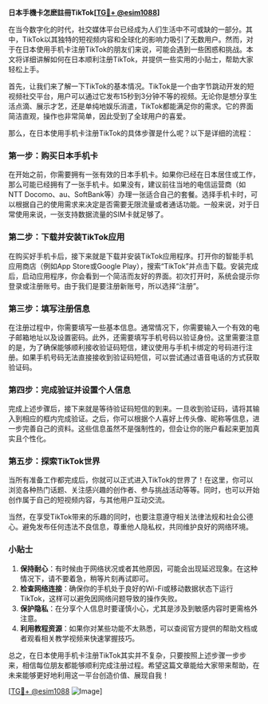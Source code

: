 **日本手機卡怎麽註冊TikTok[[TG💪+ @esim1088](https://t.me/s/esim1088)]**

在当今数字化的时代，社交媒体平台已经成为人们生活中不可或缺的一部分。其中，TikTok以其独特的短视频内容和全球化的影响力吸引了无数用户。然而，对于在日本使用手机卡注册TikTok的朋友们来说，可能会遇到一些困惑和挑战。本文将详细讲解如何在日本顺利注册TikTok，并提供一些实用的小贴士，帮助大家轻松上手。

首先，让我们来了解一下TikTok的基本情况。TikTok是一个由字节跳动开发的短视频社交平台，用户可以通过它发布15秒到3分钟不等的视频。无论你是想分享生活点滴、展示才艺，还是单纯地娱乐消遣，TikTok都能满足你的需求。它的界面简洁直观，操作也非常简单，因此受到了全球用户的喜爱。

那么，在日本使用手机卡注册TikTok的具体步骤是什么呢？以下是详细的流程：

### 第一步：购买日本手机卡

在开始之前，你需要拥有一张有效的日本手机卡。如果你已经在日本居住或工作，那么可能已经拥有了一张手机卡。如果没有，建议前往当地的电信运营商（如NTT Docomo、au、SoftBank等）办理一张适合自己的套餐。选择手机卡时，可以根据自己的使用需求来决定是否需要无限流量或者通话功能。一般来说，对于日常使用来说，一张支持数据流量的SIM卡就足够了。

### 第二步：下载并安装TikTok应用

在购买好手机卡后，接下来就是下载并安装TikTok应用程序。打开你的智能手机应用商店（例如App Store或Google Play），搜索“TikTok”并点击下载。安装完成后，启动应用程序，你会看到一个简洁而友好的界面。初次打开时，系统会提示你登录或注册账号。由于我们是要注册新账号，所以选择“注册”。

### 第三步：填写注册信息

在注册过程中，你需要填写一些基本信息。通常情况下，你需要输入一个有效的电子邮箱地址以及设置密码。此外，还需要填写手机号码以验证身份。这里需要注意的是，为了确保能够顺利接收验证码短信，建议使用与手机卡绑定的号码进行注册。如果手机号码无法直接接收到验证码短信，可以尝试通过语音电话的方式获取验证码。

### 第四步：完成验证并设置个人信息

完成上述步骤后，接下来就是等待验证码短信的到来。一旦收到验证码，请将其输入到相应的框内完成验证。之后，你可以根据个人喜好上传头像、昵称等信息，进一步完善自己的资料。这些信息虽然不是强制性的，但会让你的账户看起来更加真实且个性化。

### 第五步：探索TikTok世界

当所有准备工作都完成后，你就可以正式进入TikTok的世界了！在这里，你可以浏览各种热门话题、关注感兴趣的创作者、参与挑战活动等等。同时，也可以开始创作属于自己的短视频内容，与其他用户互动交流。

当然，在享受TikTok带来的乐趣的同时，也要注意遵守相关法律法规和社会公德心。避免发布任何违法不良信息，尊重他人隐私权，共同维护良好的网络环境。

### 小贴士

1. **保持耐心**：有时候由于网络状况或者其他原因，可能会出现延迟现象。在这种情况下，请不要着急，稍等片刻再试即可。
2. **检查网络连接**：确保你的手机处于良好的Wi-Fi或移动数据状态下运行TikTok，这样可以避免因网络问题导致的操作失败。
3. **保护隐私**：在分享个人信息时要谨慎小心，尤其是涉及到敏感内容时更需格外注意。
4. **利用教程资源**：如果你对某些功能不太熟悉，可以查阅官方提供的帮助文档或者观看相关教学视频来快速掌握技巧。

总之，在日本使用手机卡注册TikTok其实并不复杂，只要按照上述步骤一步步来，相信每位朋友都能够顺利完成注册过程。希望这篇文章能给大家带来帮助，在未来能够更好地利用这一平台创造价值、展现自我！

[[TG💪+ @esim1088](https://t.me/s/esim1088) ![Image](https://i.postimg.cc/4NQfJmqS/Snipaste-2025-05-13-00-14-12.png)]